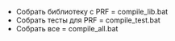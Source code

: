 - Собрать библиотеку с PRF = compile_lib.bat
- Собрать тесты для PRF = compile_test.bat
- Собрать все = compile_all.bat